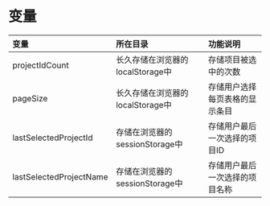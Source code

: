 # 变量

| 变量 | 所在目录 | 功能说明 |
| :--- | :--- | :--- |
| projectIdCount | 长久存储在浏览器的localStorage中 | 存储项目被选中的次数 |
| pageSize | 长久存储在浏览器的localStorage中 | 存储用户选择每页表格的显示条目 |
| lastSelectedProjectId | 存储在浏览器的sessionStorage中 | 存储用户最后一次选择的项目ID |
| lastSelectedProjectName | 存储在浏览器的sessionStorage中 | 存储用户最后一次选择的项目名称 |



